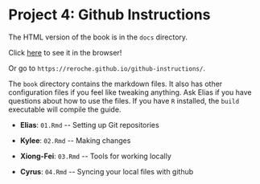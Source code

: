 # Project 4: Github Instructions

The HTML version of the book is in the `docs` directory.

Click [here](https://reroche.github.io/github-instructions/) to see it in the browser!

Or go to `https://reroche.github.io/github-instructions/`.

The `book` directory contains the markdown files. It also has other configuration files if you feel like tweaking anything. Ask Elias if you have questions about how to use the files. If you have `R` installed, the `build` executable will compile the guide.

- **Elias**: `01.Rmd` -- Setting up Git repositories

- **Kylee**: `02.Rmd` -- Making changes

- **Xiong-Fei**: `03.Rmd` -- Tools for working locally

- **Cyrus**: `04.Rmd` -- Syncing your local files with github
